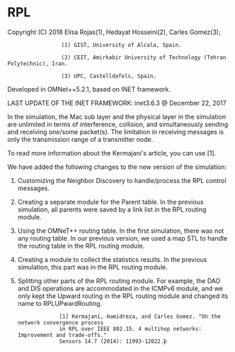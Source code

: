 # RPL


Copyright (C) 2018 Elisa Rojas(1), Hedayat Hosseini(2), Carles Gomez(3);

                     (1) GIST, University of Alcala, Spain.
                     
                     (2) CEIT, Amirkabir University of Technology (Tehran Polytechnic), Iran.
                     
                     (3) UPC, Castelldefels, Spain.

                     
Developed in OMNet++5.2.1, based on INET framework.

LAST UPDATE OF THE INET FRAMEWORK: inet3.6.3 @ December 22, 2017


In the simulation, the Mac sub layer and the physical layer in the simulation are unlimited in terms of interference, collision, and simultaneously sending and receiving one/some packet(s). The limitation in receiving messages is only the transmission range of a transmitter node.

To read more information about the Kermajani's article, you can use [1].

 We have added the following changes to the new version of the simulation:

1. Customizing the Neighbor Discovery to handle/process the RPL control messages.
1. Creating a separate module for the Parent table. In the previous simulation, all parents were saved by a link list in the RPL routing module.
1. Using the OMNeT++ routing table. In the first simulation, there was not any routing table. In our previous version, we used a map STL to handle the routing table in the RPL routing module.
1. Creating a module to collect the statistics results. In the previous simulation, this part was in the RPL routing module.
1. Splitting other parts of the RPL routing module. For example, the DAO and DIS operations are accommodated in the ICMPv6 module, and we only kept the Upward routing in the RPL routing module and changed its name to RPLUPwardRouting.

                    [1] Kermajani, Hamidreza, and Carles Gomez. "On the network convergence process
                    in RPL over IEEE 802.15. 4 multihop networks: Improvement and trade-offs."
                    Sensors 14.7 (2014): 11993-12022.þ

